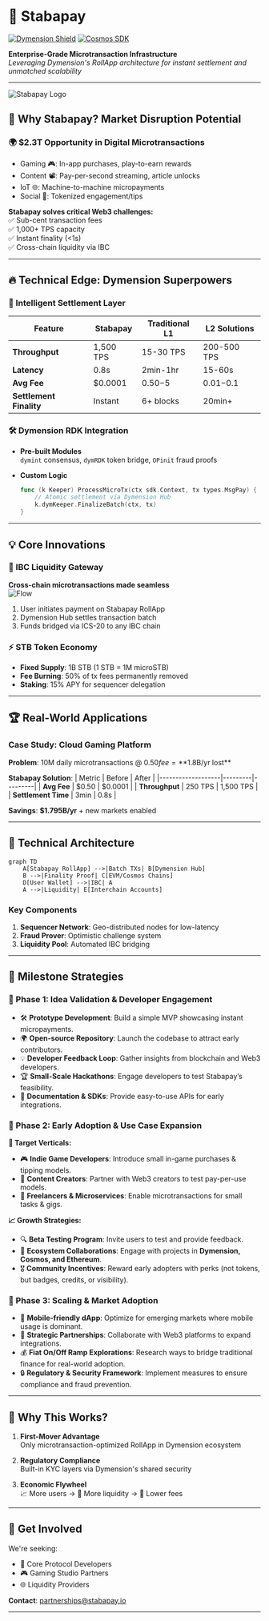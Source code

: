 
# 🌌 Stabapay

[![Dymension Shield](https://img.shields.io/badge/Built_with-Dymension_RDK-7B3FE4.svg)](https://dymension.xyz)
[![Cosmos SDK](https://img.shields.io/badge/Powered_by-Cosmos_SDK-2E3148.svg)](https://cosmos.network)

**Enterprise-Grade Microtransaction Infrastructure**  
*Leveraging Dymension's RollApp architecture for instant settlement and unmatched scalability*

---

![Stabapay Logo](public/staba.png)


## 🚀 Why Stabapay? Market Disruption Potential

### 🌍 **$2.3T Opportunity** in Digital Microtransactions
- Gaming 🎮: In-app purchases, play-to-earn rewards
- Content 📽️: Pay-per-second streaming, article unlocks
- IoT 🌐: Machine-to-machine micropayments
- Social 💬: Tokenized engagement/tips

**Stabapay solves critical Web3 challenges:**  
✅ Sub-cent transaction fees  
✅ 1,000+ TPS capacity  
✅ Instant finality (<1s)  
✅ Cross-chain liquidity via IBC

---

## 🔥 Technical Edge: Dymension Superpowers

### 🧠 Intelligent Settlement Layer
| Feature                | Stabapay | Traditional L1 | L2 Solutions |
|------------------------|----------|----------------|--------------|
| **Throughput**         | 1,500 TPS| 15-30 TPS      | 200-500 TPS  |
| **Latency**            | 0.8s     | 2min-1hr       | 15-60s       |
| **Avg Fee**            | $0.0001  | $0.50-$5       | $0.01-$0.1   |
| **Settlement Finality**| Instant  | 6+ blocks      | 20min+       |

### 🛠️ Dymension RDK Integration
- **Pre-built Modules**  
  `dymint` consensus, `dymRDK` token bridge, `OPinit` fraud proofs

- **Custom Logic**  
  ```go
  func (k Keeper) ProcessMicroTx(ctx sdk.Context, tx types.MsgPay) {
      // Atomic settlement via Dymension Hub
      k.dymKeeper.FinalizeBatch(ctx, tx)
  }
  ```

---

## 💡 Core Innovations

### 🌉 IBC Liquidity Gateway
**Cross-chain microtransactions made seamless**  
![Flow](https://i.imgur.com/7vXzTQp.png)

1. User initiates payment on Stabapay RollApp
2. Dymension Hub settles transaction batch
3. Funds bridged via ICS-20 to any IBC chain

### ⚡ STB Token Economy
- **Fixed Supply**: 1B STB (1 STB = 1M microSTB)
- **Fee Burning**: 50% of tx fees permanently removed
- **Staking**: 15% APY for sequencer delegation

---

## 🏆 Real-World Applications

### Case Study: Cloud Gaming Platform
**Problem**: 10M daily microtransactions @ $0.50 fee = **$1.8B/yr lost**

**Stabapay Solution**:
| Metric           | Before  | After   |
|-------------------|---------|---------|
| **Avg Fee**       | $0.50   | $0.0001 |
| **Throughput**    | 250 TPS | 1,500 TPS |
| **Settlement Time** | 3min   | 0.8s    |

**Savings**: **$1.795B/yr** + new markets enabled

---

## 🧩 Technical Architecture

```mermaid
graph TD
    A[Stabapay RollApp] -->|Batch TXs| B[Dymension Hub]
    B -->|Finality Proof| C[EVM/Cosmos Chains]
    D[User Wallet] -->|IBC| A
    A -->|Liquidity| E[Interchain Accounts]
```

### Key Components
1. **Sequencer Network**: Geo-distributed nodes for low-latency
2. **Fraud Prover**: Optimistic challenge system
3. **Liquidity Pool**: Automated IBC bridging

---

## 🚀 Milestone Strategies  

### 🔹 Phase 1: Idea Validation & Developer Engagement  
- 🛠 **Prototype Development**: Build a simple MVP showcasing instant micropayments.  
- 🌍 **Open-source Repository**: Launch the codebase to attract early contributors.  
- 💡 **Developer Feedback Loop**: Gather insights from blockchain and Web3 developers.  
- 🏆 **Small-Scale Hackathons**: Engage developers to test Stabapay’s feasibility.  
- 📜 **Documentation & SDKs**: Provide easy-to-use APIs for early integrations.  

### 🔹 Phase 2: Early Adoption & Use Case Expansion  
**🎯 Target Verticals:**  
- 🎮 **Indie Game Developers**: Introduce small in-game purchases & tipping models.  
- 🎥 **Content Creators**: Partner with Web3 creators to test pay-per-use models.  
- 💼 **Freelancers & Microservices**: Enable microtransactions for small tasks & gigs.  

**📈 Growth Strategies:**  
- 🔍 **Beta Testing Program**: Invite users to test and provide feedback.  
- 🤝 **Ecosystem Collaborations**: Engage with projects in **Dymension, Cosmos, and Ethereum**.  
- 🎖 **Community Incentives**: Reward early adopters with perks (not tokens, but badges, credits, or visibility).  

### 🔹 Phase 3: Scaling & Market Adoption  
- 📱 **Mobile-friendly dApp**: Optimize for emerging markets where mobile usage is dominant.  
- 🔗 **Strategic Partnerships**: Collaborate with Web3 platforms to expand integrations.  
- 💰 **Fiat On/Off Ramp Explorations**: Research ways to bridge traditional finance for real-world adoption.  
- 🔒 **Regulatory & Security Framework**: Implement measures to ensure compliance and fraud prevention.  

---

## 🏅 Why This Works?

1. **First-Mover Advantage**  
   Only microtransaction-optimized RollApp in Dymension ecosystem

2. **Regulatory Compliance**  
   Built-in KYC layers via Dymension's shared security

3. **Economic Flywheel**  
   📈 More users → 🌊 More liquidity → 💸 Lower fees

---

## 🌟 Get Involved

We're seeking:
- 🔧 Core Protocol Developers
- 🎮 Gaming Studio Partners
- 🌐 Liquidity Providers

**Contact**: partnerships@stabapay.io

---


